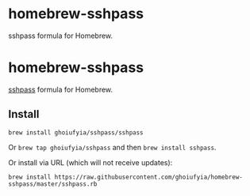 # homebrew-sshpass
sshpass formula for Homebrew.

# homebrew-sshpass
[sshpass](https://sourceforge.net/projects/sshpass/) formula for Homebrew.

## Install

```
brew install ghoiufyia/sshpass/sshpass
```

Or `brew tap ghoiufyia/sshpass` and then `brew install sshpass`.

Or install via URL (which will not receive updates):

```
brew install https://raw.githubusercontent.com/ghoiufyia/homebrew-sshpass/master/sshpass.rb
```
